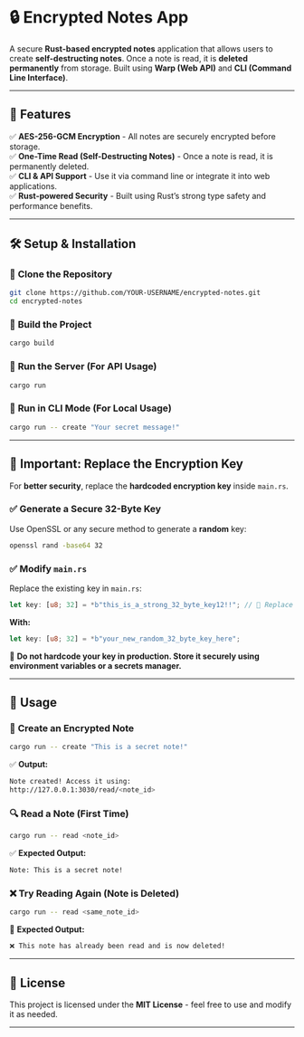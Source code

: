 # 🔒 Encrypted Notes App

A secure **Rust-based encrypted notes** application that allows users to create **self-destructing notes**. Once a note is read, it is **deleted permanently** from storage. Built using **Warp (Web API)** and **CLI (Command Line Interface)**.

---

## 🚀 Features

✅ **AES-256-GCM Encryption** - All notes are securely encrypted before storage.  
✅ **One-Time Read (Self-Destructing Notes)** - Once a note is read, it is permanently deleted.  
✅ **CLI & API Support** - Use it via command line or integrate it into web applications.  
✅ **Rust-powered Security** - Built using Rust’s strong type safety and performance benefits.  

---

## 🛠 Setup & Installation

### 📌 **Clone the Repository**
```sh
git clone https://github.com/YOUR-USERNAME/encrypted-notes.git
cd encrypted-notes
```

### 📌 **Build the Project**
```sh
cargo build
```

### 📌 **Run the Server** (For API Usage)
```sh
cargo run
```

### 📌 **Run in CLI Mode** (For Local Usage)
```sh
cargo run -- create "Your secret message!"
```

---

## 🔑 Important: Replace the Encryption Key
For **better security**, replace the **hardcoded encryption key** inside `main.rs`.

### ✅ **Generate a Secure 32-Byte Key**
Use OpenSSL or any secure method to generate a **random** key:
```sh
openssl rand -base64 32
```

### ✅ **Modify `main.rs`**
Replace the existing key in `main.rs`:
```rust
let key: [u8; 32] = *b"this_is_a_strong_32_byte_key12!!"; // 🔴 Replace this!
```
**With:**
```rust
let key: [u8; 32] = *b"your_new_random_32_byte_key_here";
```
📌 **Do not hardcode your key in production. Store it securely using environment variables or a secrets manager.**

---

## 📌 Usage

### 📝 **Create an Encrypted Note**
```sh
cargo run -- create "This is a secret note!"
```
✅ **Output:**
```sh
Note created! Access it using:
http://127.0.0.1:3030/read/<note_id>
```

### 🔍 **Read a Note (First Time)**
```sh
cargo run -- read <note_id>
```
✅ **Expected Output:**
```sh
Note: This is a secret note!
```

### ❌ **Try Reading Again (Note is Deleted)**
```sh
cargo run -- read <same_note_id>
```
🚨 **Expected Output:**
```sh
❌ This note has already been read and is now deleted!
```

---

## 📜 License
This project is licensed under the **MIT License** - feel free to use and modify it as needed.

---
